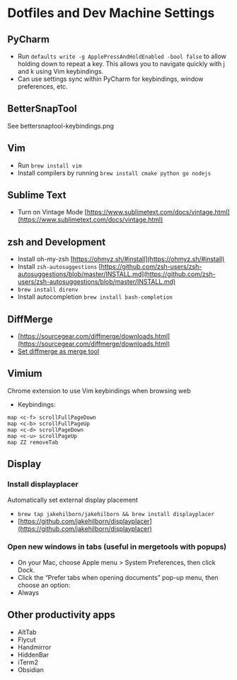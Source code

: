 # Dotfiles and Dev Machine Settings

## PyCharm
- Run `defaults write -g ApplePressAndHoldEnabled -bool false` to allow holding down to repeat a key.  This allows you to navigate quickly with j and k using Vim keybindings.
- Can use settings sync within PyCharm for keybindings, window preferences, etc.

## BetterSnapTool
See bettersnaptool-keybindings.png

## Vim
- Run `brew install vim`
- Install compilers by running `brew install cmake python go nodejs`

## Sublime Text
- Turn on Vintage Mode [https://www.sublimetext.com/docs/vintage.html](https://www.sublimetext.com/docs/vintage.html)

## zsh and Development
- Install oh-my-zsh [https://ohmyz.sh/#install](https://ohmyz.sh/#install)
- Install `zsh-autosuggestions` [https://github.com/zsh-users/zsh-autosuggestions/blob/master/INSTALL.md](https://github.com/zsh-users/zsh-autosuggestions/blob/master/INSTALL.md)
- `brew install direnv`
- Install autocompletion `brew install bash-completion`

## DiffMerge
- [https://sourcegear.com/diffmerge/downloads.html](https://sourcegear.com/diffmerge/downloads.html)
- [Set diffmerge as merge tool](https://sourcegear.com/diffmerge/webhelp/sec__git__mac.html)

## Vimium
Chrome extension to use Vim keybindings when browsing web
- Keybindings:
```text
map <c-f> scrollFullPageDown
map <c-b> scrollFullPageUp
map <c-d> scrollPageDown
map <c-u> scrollPageUp
map ZZ removeTab
```

## Display
### Install displayplacer
Automatically set external display placement
- `brew tap jakehilborn/jakehilborn && brew install displayplacer`
- [https://github.com/jakehilborn/displayplacer](https://github.com/jakehilborn/displayplacer)

### Open new windows in tabs (useful in mergetools with popups)
- On your Mac, choose Apple menu  > System Preferences, then click Dock.
- Click the “Prefer tabs when opening documents” pop-up menu, then choose an option:
- Always

## Other productivity apps 
- AltTab
- Flycut
- Handmirror
- HiddenBar
- iTerm2
- Obsidian
